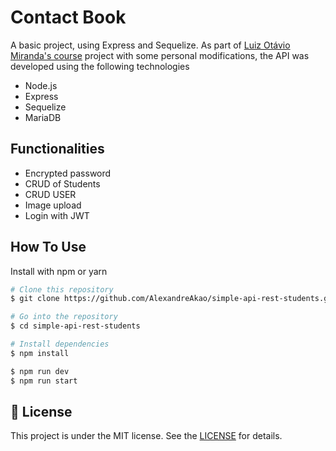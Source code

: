 
# Contact Book

A basic project, using Express and Sequelize. As part of [Luiz Otávio Miranda's course](https://www.udemy.com/course/curso-de-javascript-moderno-do-basico-ao-avancado/) project with some personal modifications, the API was developed using the following technologies

- Node.js
- Express
- Sequelize
- MariaDB

## Functionalities

- Encrypted password
- CRUD of Students
- CRUD USER
- Image upload
- Login with JWT

## How To Use

Install with npm or yarn

```bash
# Clone this repository
$ git clone https://github.com/AlexandreAkao/simple-api-rest-students.git

# Go into the repository
$ cd simple-api-rest-students

# Install dependencies
$ npm install

$ npm run dev
$ npm run start
```

## :memo: License

This project is under the MIT license. See the [LICENSE](https://github.com/AlexandreAkao/simple-api-rest-students/blob/main/LICENSE) for details.
